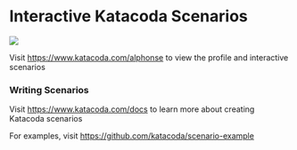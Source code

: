 # Interactive Katacoda Scenarios

[![](http://shields.katacoda.com/katacoda/alphonse/count.svg)](https://www.katacoda.com/alphonse "Get your profile on Katacoda.com")

Visit https://www.katacoda.com/alphonse to view the profile and interactive scenarios

### Writing Scenarios
Visit https://www.katacoda.com/docs to learn more about creating Katacoda scenarios

For examples, visit https://github.com/katacoda/scenario-example
